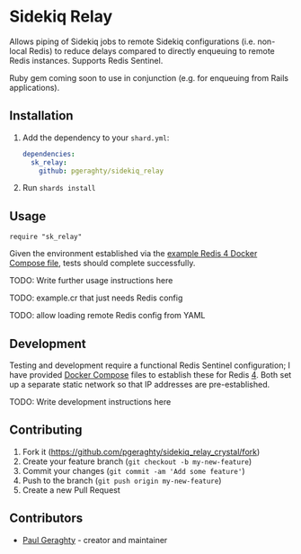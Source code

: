 # Sidekiq Relay 

Allows piping of Sidekiq jobs to remote Sidekiq configurations (i.e. non-local Redis) to reduce delays compared to directly enqueuing to remote Redis instances. Supports Redis Sentinel.

Ruby gem coming soon to use in conjunction (e.g. for enqueuing from Rails applications).

## Installation

1. Add the dependency to your `shard.yml`:

   ```yaml
   dependencies:
     sk_relay:
       github: pgeraghty/sidekiq_relay
   ```

2. Run `shards install`

## Usage

```crystal
require "sk_relay"
```
Given the environment established via the [example Redis 4 Docker Compose file](docker/redis4/docker-compose.yml), tests should complete successfully.


TODO: Write further usage instructions here

TODO: example.cr that just needs Redis config

TODO: allow loading remote Redis config from YAML

## Development

Testing and development require a functional Redis Sentinel configuration; I have provided [Docker Compose](https://docs.docker.com/compose/) files to establish these for Redis [4](docker/redis4/docker-compose.yml). Both set up a separate static network so that IP addresses are pre-established.

TODO: Write development instructions here

## Contributing

1. Fork it (<https://github.com/pgeraghty/sidekiq_relay_crystal/fork>)
2. Create your feature branch (`git checkout -b my-new-feature`)
3. Commit your changes (`git commit -am 'Add some feature'`)
4. Push to the branch (`git push origin my-new-feature`)
5. Create a new Pull Request

## Contributors

- [Paul Geraghty](https://github.com/pgeraghty) - creator and maintainer
